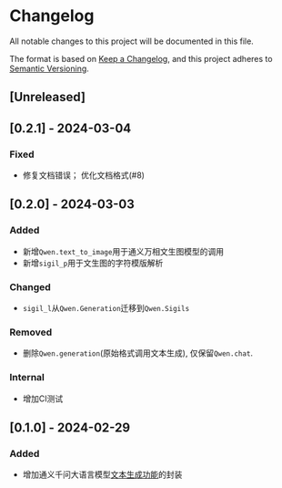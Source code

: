 # Changelog

All notable changes to this project will be documented in this file.

The format is based on [Keep a Changelog](https://keepachangelog.com/en/1.1.0/),
and this project adheres to [Semantic Versioning](https://semver.org/spec/v2.0.0.html).

## [Unreleased]


## [0.2.1] - 2024-03-04


### Fixed
- 修复文档错误； 优化文档格式(#8)


## [0.2.0] - 2024-03-03

### Added
- 新增`Qwen.text_to_image`用于通义万相文生图模型的调用
- 新增`sigil_p`用于文生图的字符模版解析


### Changed
- `sigil_l`从`Qwen.Generation`迁移到`Qwen.Sigils`


### Removed
- 删除`Qwen.generation`(原始格式调用文本生成), 仅保留`Qwen.chat`.


### Internal
- 增加CI测试


## [0.1.0] - 2024-02-29

### Added
- 增加通义千问大语言模型[文本生成功能](https://help.aliyun.com/zh/dashscope/developer-reference/quick-start)的封装
